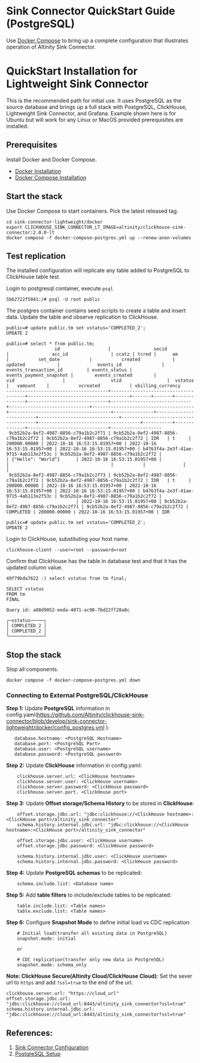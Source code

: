 # Sink Connector QuickStart Guide (PostgreSQL)

Use [Docker Compose](https://docs.docker.com/compose/) to bring 
up a complete configuration that illustrates operation of 
Altinity Sink Connector.

# QuickStart Installation for Lightweight Sink Connector

This is the recommended path for initial use. It uses PostgreSQL as the
source database and brings up a full stack with PostgreSQL, ClickHouse, 
Lightweight Sink Connector, and Grafana. Example shown here is for
Ubuntu but will work for any Linux or MacOS provided prerequisites
are installed. 

## Prerequisites

Install Docker and Docker Compose.

* [Docker Installation](https://docs.docker.com/engine/install/) 
* [Docker Compose Installation](https://docs.docker.com/compose/) 


## Start the stack 

Use Docker Compose to start containers. Pick the latest released tag.
```
cd sink-connector-lightweight/docker
export CLICKHOUSE_SINK_CONNECTOR_LT_IMAGE=altinity/clickhouse-sink-connector:2.0.0-lt
docker compose -f docker-compose-postgres.yml up --renew-anon-volumes
```

## Test replication 

The installed configuration will replicate any table added to PostgreSQL
to ClickHouse table test.

Login to postgresql container, execute `psql`
```
5b62722f5041:/# psql -U root public
```

The postgres container contains seed scripts to create a table and insert data. 
Update the table and observe replication to ClickHouse.
```
public=# update public.tm set vstatus='COMPLETED_2';
UPDATE 2

public=# select * from public.tm;
                  id                  |                secid                 |                acc_id                | ccatz | tcred |      am      |           set_date           |           created            |           updated            |              events_id               |        events_transaction_id         | events_status | events_payment_snapshot |        events_created        |                 vid                  |                 vtid                 |  vstatus  |   vamount    |           vcreated           | vbilling_currency 
--------------------------------------+--------------------------------------+--------------------------------------+-------+-------+--------------+------------------------------+------------------------------+------------------------------+--------------------------------------+--------------------------------------+---------------+-------------------------+------------------------------+--------------------------------------+--------------------------------------+-----------+--------------+------------------------------+-------------------
 9cb52b2a-8ef2-4987-8856-c79a1b2c2f71 | 9cb52b2a-8ef2-4987-8856-c79a1b2c2f72 | 9cb52b2a-8ef2-4987-8856-c79a1b2c2f72 | IDR   | t     | 200000.00000 | 2022-10-16 16:53:15.01957+00 | 2022-10-16 16:53:15.01957+00 | 2022-10-16 16:53:15.01957+00 | b4763f4a-2e3f-41ae-9715-4ab113e2f53c | 9cb52b2a-8ef2-4987-8856-c79a1b2c2f72 |               | {"Hello": "World"}      | 2022-10-16 16:53:15.01957+00 |                                      |                                      |           |              |                              | 
 9cb52b2a-8ef2-4987-8856-c79a1b2c2f73 | 9cb52b2a-8ef2-4987-8856-c79a1b2c2f72 | 9cb52b2a-8ef2-4987-8856-c79a1b2c2f72 | IDR   | t     | 200000.00000 | 2022-10-16 16:53:15.01957+00 | 2022-10-16 16:53:15.01957+00 | 2022-10-16 16:53:15.01957+00 | b4763f4a-2e3f-41ae-9715-4ab113e2f53c | 9cb52b2a-8ef2-4987-8856-c79a1b2c2f72 |               |                         | 2022-10-16 16:53:15.01957+00 | 9cb52b2a-8ef2-4987-8856-c79a1b2c2f71 | 9cb52b2a-8ef2-4987-8856-c79a1b2c2f72 | COMPLETED | 200000.00000 | 2022-10-16 16:53:15.01957+00 | IDR

public=# update public.tm set vstatus='COMPLETED_2';
UPDATE 2

```

Login to ClickHouse, substituting your host name. 
```
clickhouse-client --user=root --password=root
```

Confirm that ClickHouse has the table in database test and that it 
has the updated column value.
```
49f79bda7622 :) select vstatus from tm final;

SELECT vstatus
FROM tm
FINAL

Query id: a88d9052-eeda-4071-ac98-7bd22ff28a8c

┌─vstatus─────┐
│ COMPLETED_2 │
│ COMPLETED_2 │
└─────────────┘

```

## Stop the stack

Stop all components. 
```
docker compose -f docker-compose-postgres.yml down
```

### Connecting to External PostgreSQL/ClickHouse

**Step 1:** Update **PostgreSQL** information in config.yaml(https://github.com/Altinity/clickhouse-sink-connector/blob/develop/sink-connector-lightweight/docker/config_postgres.yml
):
```
   database.hostname: <PostgreSQL Hostname>
   database.port: <PostgreSQL Port>
   database.user: <PostgreSQL username>
   database.password: <PostgreSQL password>
```
**Step 2:** Update **ClickHouse** information in config.yaml: 
```
    clickhouse.server.url: <ClickHouse hostname>
    clickhouse.server.user: <ClickHouse username>
    clickhouse.server.password: <ClickHouse password>
    clickhouse.server.port. <ClickHouse port>
```
**Step 3:** Update **Offset storage/Schema History** to be stored in **ClickHouse**:
```
    offset.storage.jdbc.url: "jdbc:clickhouse://<ClickHouse hostname>:<ClickHouse port>/altinity_sink_connector"
    schema.history.internal.jdbc.url: "jdbc:clickhouse://<ClickHouse hostname>:<ClickHouse port>/altinity_sink_connector"
    
    offset.storage.jdbc.user: <ClickHouse username>
    offset.storage.jdbc.password: <ClickHouse password>
    
    schema.history.internal.jdbc.user: <ClickHouse username>
    schema.history.internal.jdbc.password: <ClickHouse password>
```
**Step 4:** Update **PostgreSQL schemas** to be replicated:
```
    schema.include.list: <Database name>
```

**Step 5:** Add **table filters** to include/exclude tables to be replicated:
```
    table.include.list: <Table names>
    table.exclude.list: <Table names>
```
**Step 6:** Configure **Snapshot Mode** to define initial load vs CDC replication:
```
    # Initial load(transfer all existing data in PostgreSQL)
    snapshot.mode: initial
    
    or
    
    # CDC replication(transfer only new data in PostgreSQL)
    snapshot.mode: schema_only
```
**Note: ClickHouse Secure(Altinity Cloud/ClickHouse Cloud)**:
Set the sever url to `https` and add `?ssl=true` to the end of the url.
```
clickhouse.server.url: "https://cloud_url"
offset.storage.jdbc.url: "jdbc:clickhouse://cloud_url:8443/altinity_sink_connector?ssl=true"
schema.history.internal.jdbc.url: "jdbc:clickhouse://cloud_url:8443/altinity_sink_connector?ssl=true"
```

## References:
1. [Sink Connector Configuration ](doc/configuration.md)
2. [PostgreSQL Setup](https://debezium.io/documentation/reference/2.5/connectors/postgresql.html#setting-up-postgresql)
